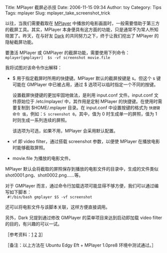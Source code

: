 Title: MPlayer 截屏必杀技
Date: 2006-11-15 09:34
Author: toy
Category: Tips
Tags: mplayer
Slug: mplayer_take_screenshot_trick

以往，当我们需要截取在 [MPlayer](http://www.mplayerhq.hu)
中播放的电影画面时，一般需要借助于第三方的截屏工具。其实，MPlayer
本身便具有这方面的功能，只是通常不为常人所知晓罢了。昨天，在与好友
[Dark](http://dark.supercn.net) 的共同努力之下，终于让我们挖出了 MPlayer
的隐秘截屏功能。

要激活 MPlayer 或 GMPlayer 的截屏功能，需要使用下列命令：  
`mplayer[gmplayer]  $s -vf screenshot movie.file`

我将试图对该命令作出解释：

-   $ 用于指定截屏时所用的快捷键。MPlayer 默认的截屏按键是 s。但这个 s
    键可能在 GMPlayer 中已被占用，通过 $
    选项可以临时指定一个不同的按键。

    设置截屏快捷键的更加牢固地做法，是利用 input.conf 文件。input.conf
    文件原始位于 /etc/mplayer/ 中，其作用是定制 MPlayer
    的快捷键。在使用时需要复制到 $HOME/.mplayer 目录。在 input.conf
    中设置按键的格式为
    `快捷键 命令 值`，例如：`S screenshot 0`。其中，值为 0
    时生成单一的屏照，值为 1 时则生成一系列连续的屏照。

    该选项为可选，如果不用，MPlayer 会采用默认配置。

-   vf 即 video filter，通过搭载 screenshot 参数，以便使 MPlayer
    在播放电影时能够截取屏照。
-   movie.file 为播放的电影文件。

MPlayer 默认会将截取的屏照保存到播放的电影文件的目录中，生成的文件类似
shot0001.png、shot0002.png……等。

对于 GMPlayer
而言，通过命令行加载选项可能显得不够方便，我们可以通过编写如下脚本：  
` #!/bin/bash gmplayer $S -vf screenshot`

还可以将电影文件与该脚本关联，这样方便直接调用。

另外，Dark 兄提到通过修改 GMPlayer 的菜单项目来达到启动即加载 video
filter 的目的，有兴趣的可以一试。

［参考资料：[1](http://lists.mplayerhq.hu/pipermail/mplayer-dev-eng/2005-September/036729.html)
[2](http://www.mplayerhq.hu/DOCS/HTML/en/faq.html#id2540181)
[3](http://www.mplayerhq.hu/DOCS/tech/slave.txt)］

［备注：以上方法在 Ubuntu Edgy Eft + MPlayer 1.0pre8 环境中测试通过。］
